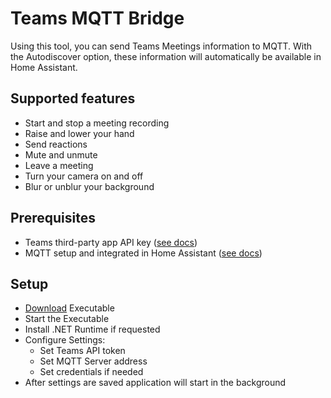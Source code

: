 # Teams MQTT Bridge

Using this tool, you can send Teams Meetings information to MQTT. With the Autodiscover option, these information will automatically be available in Home Assistant.

## Supported features

- Start and stop a meeting recording
- Raise and lower your hand
- Send reactions
- Mute and unmute
- Leave a meeting
- Turn your camera on and off
- Blur or unblur your background

## Prerequisites

- Teams third-party app API key ([see docs](https://support.microsoft.com/en-us/office/connect-third-party-devices-to-teams-aabca9f2-47bb-407f-9f9b-81a104a883d6))
- MQTT setup and integrated in Home Assistant ([see docs](https://www.home-assistant.io/integrations/mqtt/))

## Setup

- [Download](https://github.com/MrRoundRobin/TeamsMqttBridge/releases/latest) Executable
- Start the Executable
- Install .NET Runtime if requested
- Configure Settings:
  - Set Teams API token
  - Set MQTT Server address
  - Set credentials if needed
- After settings are saved application will start in the background
